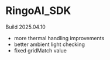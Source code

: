 # RingoAI_SDK

Build 2025.04.10

* more thermal handling improvements
* better ambient light checking
* fixed gridMatch value
